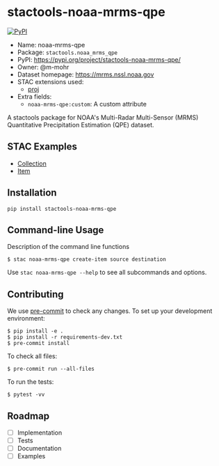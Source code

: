 # stactools-noaa-mrms-qpe

[![PyPI](https://img.shields.io/pypi/v/stactools-noaa-mrms-qpe)](https://pypi.org/project/stactools-noaa-mrms-qpe/)

- Name: noaa-mrms-qpe
- Package: `stactools.noaa_mrms_qpe`
- PyPI: https://pypi.org/project/stactools-noaa-mrms-qpe/
- Owner: @m-mohr
- Dataset homepage: https://mrms.nssl.noaa.gov
- STAC extensions used:
  - [proj](https://github.com/stac-extensions/projection/)
- Extra fields:
  - `noaa-mrms-qpe:custom`: A custom attribute

A stactools package for NOAA's Multi-Radar Multi-Sensor (MRMS) Quantitative Precipitation Estimation (QPE) dataset.

## STAC Examples

- [Collection](examples/collection.json)
- [Item](examples/item/item.json)

## Installation
```shell
pip install stactools-noaa-mrms-qpe
```

## Command-line Usage

Description of the command line functions

```shell
$ stac noaa-mrms-qpe create-item source destination
```

Use `stac noaa-mrms-qpe --help` to see all subcommands and options.

## Contributing

We use [pre-commit](https://pre-commit.com/) to check any changes.
To set up your development environment:

```shell
$ pip install -e .
$ pip install -r requirements-dev.txt
$ pre-commit install
```

To check all files:

```shell
$ pre-commit run --all-files
```

To run the tests:

```shell
$ pytest -vv
```

## Roadmap

- [ ] Implementation
- [ ] Tests
- [ ] Documentation
- [ ] Examples
